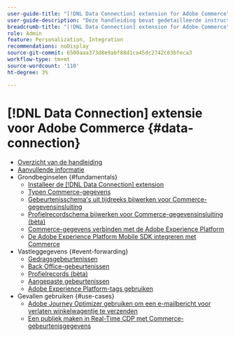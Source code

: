 ```yaml
---
user-guide-title: "[!DNL Data Connection] extension for Adobe Commerce"
user-guide-description: "Deze handleiding bevat gedetailleerde instructies voor het gebruik van de [!DNL Data Connection] extensie voor Adobe Commerce."
breadcrumb-title: "[!DNL Data Connection] extension for Adobe Commerce"
role: Admin
feature: Personalization, Integration
recommendations: noDisplay
source-git-commit: 6500aaa373d8e9abf88d1ca45dc2742c83bfeca3
workflow-type: tm+mt
source-wordcount: '110'
ht-degree: 3%

---
```


# [!DNL Data Connection] extensie voor Adobe Commerce {#data-connection}

- [Overzicht van de handleiding](overview.md)
- [Aanvullende informatie](release-notes.md)
- Grondbeginselen {#fundamentals}
   - [Installeer de [!DNL Data Connection] extension](install.md)
   - [Typen Commerce-gegevens](data-ingestion.md)
   - [Gebeurtenisschema&#39;s uit tijdreeks bijwerken voor Commerce-gegevensinsluiting](update-xdm.md)
   - [Profielrecordschema bijwerken voor Commerce-gegevensinsluiting (bèta)](profile-data.md)
   - [Commerce-gegevens verbinden met de Adobe Experience Platform](connect-data.md)
   - [De Adobe Experience Platform Mobile SDK integreren met Commerce](mobile-sdk-epc.md)
- Vastleggegevens {#event-forwarding}
   - [Gedragsgebeurtenissen](events.md)
   - [Back Office-gebeurtenissen](events-backoffice.md)
   - [Profielrecords (bèta)](events-profilerecord.md)
   - [Aangepaste gebeurtenissen](custom-events.md)
   - [Adobe Experience Platform-tags gebruiken](using-tags.md)
- Gevallen gebruiken {#use-cases}
   - [Adobe Journey Optimizer gebruiken om een e-mailbericht voor verlaten winkelwagentje te verzenden](using-ajo.md)
   - [Een publiek maken in Real-Time CDP met Commerce-gebeurtenisgegevens](create-audience.md)
